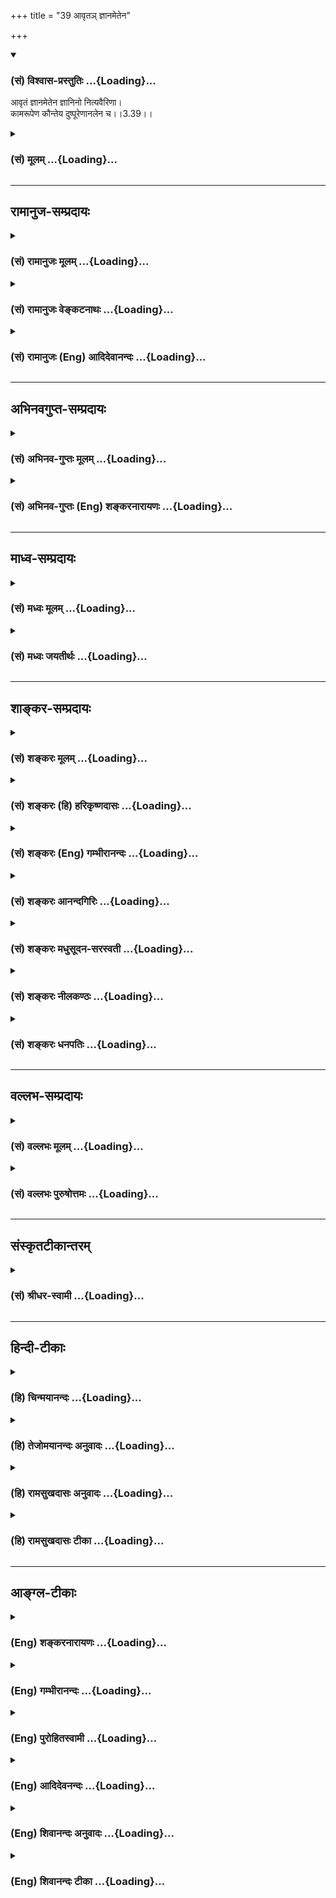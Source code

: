 +++
title = "39 आवृतञ् ज्ञानमेतेन"

+++
<div class="js_include" newlevelforh1="3" title="(सं) विश्वास-प्रस्तुतिः" unfilled url="/purANam/mahAbhAratam/06-bhIShma-parva/02-bhagavad-gItA-parva/saMskRtam/vishvAsa-prastutiH/03_karma-yogaH/39_AvRta~n_jnAnamete.md">
<details open><summary><h3>(सं) विश्वास-प्रस्तुतिः ...{Loading}...</h3></summary>

आवृतं ज्ञानमेतेन ज्ञानिनो नित्यवैरिणा।  
कामरूपेण कौन्तेय दुष्पूरेणानलेन च।।3.39।।
</details>
</div>
<div class="js_include collapsed" newlevelforh1="3" title="(सं) मूलम्" unfilled url="/purANam/mahAbhAratam/06-bhIShma-parva/02-bhagavad-gItA-parva/saMskRtam/mUlam/03_karma-yogaH/39_AvRta~n_jnAnamete.md">
<details><summary><h3>(सं) मूलम् ...{Loading}...</h3></summary>

आवृतं ज्ञानमेतेन ज्ञानिनो नित्यवैरिणा।  
कामरूपेण कौन्तेय दुष्पूरेणानलेन च।।3.39।।
</details>
</div>


_________________
## रामानुज-सम्प्रदायः
<div class="js_include collapsed" newlevelforh1="3" title="(सं) रामानुजः मूलम्" unfilled url="/purANam/mahAbhAratam/06-bhIShma-parva/02-bhagavad-gItA-parva/saMskRtam/rAmAnujaH/mUlam/03_karma-yogaH/39_AvRta~n_jnAnamete.md">
<details><summary><h3>(सं) रामानुजः मूलम् ...{Loading}...</h3></summary>

।।3.39।। अस्य जन्तोः **ज्ञानिनो** ज्ञानस्वभावस्य आत्मविषयं **ज्ञानम्**
एतेन कामकारेण विषयव्यामोहजननेन **नित्यवैरिणा आवृतं दुष्पूरेण**
पूर्त्यनर्हविषयेण **अनलेन** च पर्याप्तिरहितेन। कैः उपकरणैः अयं काम
आत्मानम् अधितिष्ठति इति अत्र आह

</details>
</div>
<div class="js_include collapsed" newlevelforh1="3" title="(सं) रामानुजः वेङ्कटनाथः" unfilled url="/purANam/mahAbhAratam/06-bhIShma-parva/02-bhagavad-gItA-parva/saMskRtam/rAmAnujaH/venkaTanAthaH/03_karma-yogaH/39_AvRta~n_jnAnamete.md">
<details><summary><h3>(सं) रामानुजः वेङ्कटनाथः ...{Loading}...</h3></summary>

  
  
।।3.39।। आवृतं ज्ञानम् इत्यादेः पौनरुक्त्यव्युदासायाह आवरणप्रकारमाहेति।
अत्रतेनेदमावृतम् 3।38 इत्युक्ते किं तदावृतमित्याकाङ्क्षाया अपि
कथमाकाङ्क्षा युक्तेति भावः। अत्र ज्ञानिशब्दो न तावन्निष्पन्नज्ञानविषयः
तदवस्थस्य कामावृतज्ञानत्वाभावात्।
ततश्चानिष्पन्नज्ञानसर्वक्षेत्रज्ञपरत्वमेवोचितमित्यभिप्रायेण अस्य
जन्तोर्ज्ञानिन इत्युक्तम्। ज्ञानिनः इत्यत्र प्रत्ययस्य
श्रुतिसिद्धस्वाभाविकसम्बन्धपरत्वप्रदर्शनायावरणस्यौपाधिकत्वद्योतनाय च
ज्ञानस्वभावस्येत्युक्तम्। क्षेत्रज्ञस्यापि कर्मफलभोक्तुः
शब्दादिविषयज्ञानावरणाभावात् आत्मविषयं ज्ञानमित्युक्तम्। कामरूपशब्दस्य
स्वेच्छागृहीतरूपत्वे प्रसिद्धेस्तद्भ्रमव्युदासायोक्तंकामाकारेणेति।
कामस्वभावादर्थान्तरादाक्षिप्तमात्मविषयज्ञानावरणप्रकारं व्यञ्जयति
विषयव्यामोहजननेनेति। नित्यवैरिणा
आत्मसाक्षात्कारोत्तरावधिनाऽनादिवैरिणेत्यर्थः। नित्यसंसारिसद्भावपक्षे
चास्य केषुचिदात्मसु नित्यवैरित्वं सिद्धम्।
योग्यैर्लब्धैरलम्भावराहित्यमनलशब्दार्थः। तृष्णाखनिरगाधेयं दुष्पूरा केन
पूर्यते। या महद्भिरपि क्षिप्तैः पूरणैरेव खन्यते
इत्युक्तप्रकारेणायोग्येषु दुर्लभेषु प्रवृत्तिहेतुत्वं
दुष्पूरशब्दविवक्षितमित्यभिप्रायेणोक्तंदुष्पूरेण पूर्त्यनर्हविषयेण अनलेन
च पर्याप्तिरहितेनेति। यद्वाऽनलशब्दोऽग्निपर्यायः कामे गौणः
नह्यग्नेर्विषयविभागः पर्याप्तिर्वा स्यात् तद्वदिति भावः।  
  

</details>
</div>
<div class="js_include collapsed" newlevelforh1="3" title="(सं) रामानुजः (Eng) आदिदेवानन्दः" unfilled url="/purANam/mahAbhAratam/06-bhIShma-parva/02-bhagavad-gItA-parva/saMskRtam/rAmAnujaH/english/AdidevAnandaH/03_karma-yogaH/39_AvRta~n_jnAnamete.md">
<details><summary><h3>(सं) रामानुजः (Eng) आदिदेवानन्दः ...{Loading}...</h3></summary>

3.39 The knowledge, having the self for its subject, of this embodied
person (the Jiva) whose nature is knowledge, is enveloped by this
constant enemy in the shape of desire, which brings about attachment for
sense-objects. This desire is difficult to satisfy, i.e., has for its
object things unworthy of attainment and is insatiable, i.e., never
attains satisfaction. Now listen to what constitutes the instruments
with which desire subdues the self. Sri Krsna goes on to expound this:

</details>
</div>


_________________
## अभिनवगुप्त-सम्प्रदायः
<div class="js_include collapsed" newlevelforh1="3" title="(सं) अभिनव-गुप्तः मूलम्" unfilled url="/purANam/mahAbhAratam/06-bhIShma-parva/02-bhagavad-gItA-parva/saMskRtam/abhinava-guptaH/mUlam/03_karma-yogaH/39_AvRta~n_jnAnamete.md">
<details><summary><h3>(सं) अभिनव-गुप्तः मूलम् ...{Loading}...</h3></summary>

।।3.39।। आवृतमिति। कामरूप इच्छायां यतश्चरति। अनलेन च अग्निनेव
पूरयितुमशक्येन दृष्टादृष्टद्वयदाहकत्वात्।

</details>
</div>
<div class="js_include collapsed" newlevelforh1="3" title="(सं) अभिनव-गुप्तः (Eng) शङ्करनारायणः" unfilled url="/purANam/mahAbhAratam/06-bhIShma-parva/02-bhagavad-gItA-parva/saMskRtam/abhinava-guptaH/english/shankaranArAyaNaH/03_karma-yogaH/39_AvRta~n_jnAnamete.md">
<details><summary><h3>(सं) अभिनव-गुप्तः (Eng) शङ्करनारायणः ...{Loading}...</h3></summary>

3.39 Avrtam etc. Looks like a desired one : For it acts when there is
desire. It is fire, because it is like fire impossible to satiate. For,
it burns down both the visible and the invisible results \[of rightious
actions\].

</details>
</div>


_________________
## माध्व-सम्प्रदायः
<div class="js_include collapsed" newlevelforh1="3" title="(सं) मध्वः मूलम्" unfilled url="/purANam/mahAbhAratam/06-bhIShma-parva/02-bhagavad-gItA-parva/saMskRtam/madhvaH/mUlam/03_karma-yogaH/39_AvRta~n_jnAnamete.md">
<details><summary><h3>(सं) मध्वः मूलम् ...{Loading}...</h3></summary>

।।3.39।। शास्त्रतो जातमपि ज्ञानं परमात्मापारोक्ष्याय न प्रकाशते
कामेनावृतं ज्ञानिनोऽपि किम्वल्पज्ञानिनः। कामरूपेण कामाख्येन नित्यवैरिणा
दुष्पूरेण। दुःखेन हि कामः पूर्यते। न हीन्द्रादिपदं सुखेन लभ्यते।
यद्यपीन्द्रादिपदं प्राप्तं पुनर्ब्रह्मादिपदमिच्छतीत्यलं
बुद्धिर्नास्तीत्यनलः। उक्तं चज्ञानस्य ब्रह्मणश्चाग्नेर्धूमो बुद्धेर्मलं
तथा। आदर्शस्याथ जीवस्य गर्भस्योल्बो हि कामकः इति।

</details>
</div>
<div class="js_include collapsed" newlevelforh1="3" title="(सं) मध्वः जयतीर्थः" unfilled url="/purANam/mahAbhAratam/06-bhIShma-parva/02-bhagavad-gItA-parva/saMskRtam/madhvaH/jayatIrthaH/03_karma-yogaH/39_AvRta~n_jnAnamete.md">
<details><summary><h3>(सं) मध्वः जयतीर्थः ...{Loading}...</h3></summary>

।।3.39।। एवं ज्ञेयज्ञानकरणज्ञातृप्रतिबन्धकत्वोक्त्या
ज्ञानप्रतिबन्धकत्वमुक्तम्। आवृतं ज्ञानं इत्यनेन पुनः किमुच्यत इत्यत आह
**शास्त्रत** इति। पूर्वं ज्ञानोत्पत्तिप्रतिबन्धकत्वमुक्तं इदानीं तु
कथञ्चिज्जातमपि ज्ञानं न स्वकार्याय प्रभवतीत्युच्यते। अतो न पुनरुक्तिदोष
इति भावः। कामकारेण चैके ब्र.सू.3।4।15 इति वचनात्। अपरोक्षज्ञानस्य
मोक्षसाधने न केनापि प्रतिबन्ध इत्यत उक्तं **शास्त्रत** इति।
परमात्मापारोक्ष्यायेति च। न प्रकाशते न प्रभवति। ज्ञानिन इति व्यर्थम्।
ज्ञानस्य ज्ञानिसम्बन्धाव्यभिचारादित्यत आह **ज्ञानिनोऽपी**ति
शास्त्रजनितज्ञानवतोऽपि। अल्पज्ञानिनो गुरूपदेशमात्रजनितज्ञानवतः। अपरे तु
ज्ञानिनो नित्यवैरिणा न मूर्खस्य। ज्ञानी हि विनाशयिष्यामि काममिति यतते
मूर्खस्तु तमनुवर्तते इति वर्णयन्ति तदनेनैव निरस्तम्। अपकारित्वं खल्वत्र
वैरित्वं विवक्षितं तच्च ज्ञान्यपेक्षया मूर्खेऽधिकं न हि मूर्खस्तं
नानुसन्धत्त इत्येतावता तत्रास्ति। इच्छानुरूपं रूपं यस्यासौ कामरूपः
इत्युच्यते। न चैतत्कामेऽन्तःकरणधर्मे सम्भवतीत्यत आह **कामे**ति
रूप्यतेऽनयेति रूपमाख्याऽत्र विवक्षितेत्यर्थः। तर्हि विशेषणपदमिदं जातं
किमस्य विशेष्वं इत्यत आह **नित्ये**ति। यो न पूरयितुं शक्यः स दुष्पूरः।
कामस्तु विषयसम्पादनेन पूरयितुं शक्यः। कथं दुष्पूरः इत्यतोऽन्यथा
व्याचष्टे **दुष्पूरेणे**ति। न नञर्थे दुःशब्दः किन्तु कृच्छ्रार्थ
इत्यर्थः। तदुपपादयति **न ही**ति। कामविषयोपलक्षणमेतत्। ननु
प्रज्वलनात्मकत्वात्क्रोधोऽनलो युक्तः कामस्तु कथमनलः इत्यतः
सोपपत्तिकमन्यथा व्याचष्टे **यद्यपी**ति। इदमपि प्राप्तादधिकस्योपलक्षणम्।
श्लोकद्वयार्थे प्रमाणसम्मतिमाह **उक्तं चे**ति। कामकः कुत्सितकामो
ज्ञानस्य ब्रह्मणश्चाग्नेर्धूमः। तथा बुद्धेरन्तःकरणस्यादर्शस्य मलम्। अथ
जीवस्य गर्भस्योल्ब इति सर्वत्र गूढोपमाएतेनेदं इत्युक्तस्य विवरणं
द्वितीयश्लोक इति व्याख्यानमपाकृतं भवति।

</details>
</div>


_________________
## शाङ्कर-सम्प्रदायः
<div class="js_include collapsed" newlevelforh1="3" title="(सं) शङ्करः मूलम्" unfilled url="/purANam/mahAbhAratam/06-bhIShma-parva/02-bhagavad-gItA-parva/saMskRtam/shankaraH/mUlam/03_karma-yogaH/39_AvRta~n_jnAnamete.md">
<details><summary><h3>(सं) शङ्करः मूलम् ...{Loading}...</h3></summary>

।।3.39।। **आवृतम् एतेन ज्ञानं ज्ञानिनः नित्यवैरिणा** ज्ञानी हि जानाति
अनेन अहमनर्थे प्रयुक्तः इति पूर्वमेव। दुःखी च भवति नित्यमेव। अतः असौ
ज्ञानिनो नित्यवैरी न तु मूर्खस्य। स हि कामं तृष्णाकाले मित्रमिव पश्यन्
तत्कार्ये दुःखे प्राप्ते जानाति तृष्णया अहं दुःखित्वमापादितः इति न
पूर्वमेव। अतः ज्ञानिन एव नित्यवैरी। किंरूपेण कामरूपेण कामः इच्छैव
रूपमस्य इति कामरूपः तेन दुष्पूरेण दुःखेन पूरणमस्य इति दुष्पूरः तेन अनलेन
न अस्य अलं पर्याप्तिः विद्यते इत्यनलः तेन च।। किमधिष्ठानः पुनः कामः
ज्ञानस्य आवरणत्वेन वैरी सर्वस्य लोकस्य इत्यपेक्षायामाह ज्ञाते हि
शत्रोरधिष्ठाने सुखेन निबर्हणं कर्तुं शक्यत इति

</details>
</div>
<div class="js_include collapsed" newlevelforh1="3" title="(सं) शङ्करः (हि) हरिकृष्णदासः" unfilled url="/purANam/mahAbhAratam/06-bhIShma-parva/02-bhagavad-gItA-parva/saMskRtam/shankaraH/hindI/harikRShNadAsaH/03_karma-yogaH/39_AvRta~n_jnAnamete.md">
<details><summary><h3>(सं) शङ्करः (हि) हरिकृष्णदासः ...{Loading}...</h3></summary>

।।3.39।। जिसका ( उपर्युक्त श्लोकमें ) इदम् शब्दसे संकेत किया गया है जो
कामसे आच्छादित है वह कौन है सो कहा जाता है ज्ञानीके ( विवेकीके ) इस
कामरूप नित्य वैरीसे ज्ञान ढका हुआ है। ज्ञानी ही पहलेसे जानता है कि इसके
द्वारा मैं अनर्थोंमें नियुक्त किया गया हूँ। इससे वह सदा दुखी भी होता है।
इसलिये यह ज्ञानीका ही नित्य वैरी है मूर्खका नहीं क्योंकि वह मूर्ख तो
तृष्णाके समय उसको मित्रके समान समझता है। फिर जब उसका परिणामरूप दुःख
प्राप्त होता है तब समझता है कि तृष्णाके द्वारा मैं दुखी किया गया हूँ
पहले नहीं जानता इसलिये यह काम ज्ञानीका ही नित्य वैरी है। कैसे कामके
द्वारा ( ज्ञान आच्छादित है इसपर कहते हैं ) कामना इच्छा ही जिसका स्वरूप
है जो अति कष्टसे पूर्ण होता है तथा जो अनल है भोगोंसे कभी भी तृप्त नहीं
होता ऐसे कामनारूप वैरीद्वारा (ज्ञान आच्छादित है )।

</details>
</div>
<div class="js_include collapsed" newlevelforh1="3" title="(सं) शङ्करः (Eng) गम्भीरानन्दः" unfilled url="/purANam/mahAbhAratam/06-bhIShma-parva/02-bhagavad-gItA-parva/saMskRtam/shankaraH/english/gambhIrAnandaH/03_karma-yogaH/39_AvRta~n_jnAnamete.md">
<details><summary><h3>(सं) शङ्करः (Eng) गम्भीरानन्दः ...{Loading}...</h3></summary>

3.39 Jnanam, Knowledge; is avrtam, covered; etena, by this;
nityavairina, constant enemy; jnaninah, of the wise. For the wise person
knows even earlier, 'I am being induced by this into evil.' And he
always \[Both at the time when desire arises in him, and also when he is
forced to act by it.\] feels distressed. Therefore, it is the constant
enemy of the wise but not of a fool. For the fool looks upon desire as a
friend so long as hankering lasts. When sorrow comes as a conseence, he
realizes, 'I have been driven into sorrow because of longings', but
certainly not earlier. Therefore it is the constant enemy of the wise
alone. In what form; Kama-rupena, in the form of desire-tha which has
wish itself as its expression is kama-rupa; in that form-; (and)
duspurena, which is an insatiable; analena, fire. That which is
difficult to satisfy is duspurah; and (derivatively) that which never
has enough (alam) is analam. Again, having what as its abode does
desire, in the form of a viel over Knowledge, become the enemy of all;
Since when the abode of an enemy is known, it is possible to easily slay
the enemy, therefore the Lord says:

</details>
</div>
<div class="js_include collapsed" newlevelforh1="3" title="(सं) शङ्करः आनन्दगिरिः" unfilled url="/purANam/mahAbhAratam/06-bhIShma-parva/02-bhagavad-gItA-parva/saMskRtam/shankaraH/AnandagiriH/03_karma-yogaH/39_AvRta~n_jnAnamete.md">
<details><summary><h3>(सं) शङ्करः आनन्दगिरिः ...{Loading}...</h3></summary>

।।3.39।। सामान्यतो निर्दिष्टं विशेषतो
निर्देष्टुमाकाङ्क्षापूर्वकमनन्तरश्लोकमवतारयति **किं पुनरिति।** कामस्य
ज्ञानं प्रत्यावरणसिद्ध्यर्थं ज्ञानिनो नित्यवैरिणेत्यादिविशेषणम्।
प्रतीकमादाय व्याकरोति **आवृतमित्यादिना।** ज्ञानिनां प्रतिवैरित्वेऽपि
नित्यवैरित्वं कामस्य कथमित्याशङ्क्याह **ज्ञानी हीति।**
अनर्थप्राप्तिमन्तरेण कामस्य प्रसङ्गावस्था पूर्वमेवेत्युच्यते अतःशब्देन
कामप्रसक्तिरेव परामृश्यते नित्यमेवेत्युत्पत्त्यवस्था कार्यावस्था च
कामस्य कथ्यते। ननु सर्वस्यापि कामात्मता न प्रशस्तेति कामो नित्यवैरी भवति
ततः कुतो ज्ञानिविशेषणमित्याशङ्क्याह **नत्विति।** अज्ञस्य नासौ
नित्यवैरीत्येतदुपपादयति **स** **हीति।** कार्यप्राप्तिप्रागवस्था
पूर्वमित्युक्ता अज्ञं प्रति वैरित्वे सत्यपि कामस्य नित्यवैरित्वाभावे
फलितमाह **अत** **इति।** स्वरूपतो नित्यवैरित्वाविशेषेऽपि
ज्ञानाज्ञानाभ्यामवान्तरभेदसिद्धिरित्यर्थः। आकाङ्क्षाद्वारा प्रकृतं
वैरिणमेव स्फोरयति **किंरूपेणेत्यादिना।**

</details>
</div>
<div class="js_include collapsed" newlevelforh1="3" title="(सं) शङ्करः मधुसूदन-सरस्वती" unfilled url="/purANam/mahAbhAratam/06-bhIShma-parva/02-bhagavad-gItA-parva/saMskRtam/shankaraH/madhusUdana-sarasvatI/03_karma-yogaH/39_AvRta~n_jnAnamete.md">
<details><summary><h3>(सं) शङ्करः मधुसूदन-सरस्वती ...{Loading}...</h3></summary>

।।3.39।। तथा तेनेदमावृतमिति संग्रहवाक्यं विवृणोति ज्ञायतेऽनेनेति
ज्ञानमन्तःकरणं विवेकविज्ञानं वा इदंशब्दनिर्दिष्टमेतेन कामेनावृतं
तथाप्यापाततः सुखहेतुत्वादुपादेयः स्यादित्यत आह ज्ञानिनो नित्यवैरिणा।
अज्ञो हि विषयभोगकाले कामं मित्रमिव पश्यंस्तत्कार्ये दुःखे प्राप्ते
वैरित्वं जानाति कामेनाहं दुःखित्वमापादित इति। ज्ञानी तु भोगकालेऽपि
जानात्यनेनाहमनर्थे प्रवेशित इति अतोऽविवेकी दुःखी भवति भोगकाले च
तत्परिणामे चानेनेति ज्ञानिनोऽसौ नित्यवैरीति सर्वथा तेन हन्तव्य
एवेत्यर्थः। तर्हि किंस्वरूपोऽसावित्यत आह कामरूपेण काम इच्छा तृष्णा सैव
रूपं यस्य तेन। हे कौन्तेयेति संबन्धाविष्कारेण प्रेमाणं सूचयति। ननु
विवेकिना हातव्योऽप्यविवेकिनोपादेयः स्यादित्यत आह दुष्पूरेणानलेन च। चकार
उपमार्थः। न विद्यतेऽलं पर्याप्तिर्यस्येत्यनलो वह्निः। स यथा हविषा
पूरयितुमशक्यस्तथायमपि भोगेनेत्यर्थः। अतो निरन्तरं संतापहेतुत्वाद्विवेकिन
इवाविवेकिनोऽपि हेय एवासौ। तथाच स्मृतिःन जातु कामः कामानामुपभोगेन
शाम्यति। हविषा कृष्णवर्त्मेव भूय एवाभिवर्धते।। इति। अथवा इच्छाया
विषयसिद्धिनिवर्त्यत्वादिच्छारूपः कामो विषयभोगेन स्वयमेव निवर्तिष्यते किं
तत्रातिनिर्बन्धेनेत्यत उक्तं दुष्पूरेणानलेन चेति। विषयसिद्ध्या
तत्कालमिच्छातिरोधानेऽपि पुनः प्रादुर्भावान्न विषयसिद्धिरिच्छानिवर्तिका
किंतु विषयदोषदृष्टिरेव तथेति भावः।

</details>
</div>
<div class="js_include collapsed" newlevelforh1="3" title="(सं) शङ्करः नीलकण्ठः" unfilled url="/purANam/mahAbhAratam/06-bhIShma-parva/02-bhagavad-gItA-parva/saMskRtam/shankaraH/nIlakaNThaH/03_karma-yogaH/39_AvRta~n_jnAnamete.md">
<details><summary><h3>(सं) शङ्करः नीलकण्ठः ...{Loading}...</h3></summary>

।।3.39।।**आवृतमिति।** ज्ञानमन्तःकरणसत्त्वम्ह्रीर्धीर्भीरित्येतत्सर्वं मन
एव इति श्रुतेः। एतेन कामेन रजोगुणात्मकेनावृतम्।
ज्ञानिनोऽन्तःकरणविशिष्टस्य प्रमातुः नित्यवैरिणा कामरूपेण दुष्पूरेण
पूरयितुमयोग्येन। अयं हि पूर्यमाणोऽनर्थानेव प्रसवेत्। अनलेन अथापि पूर्यते
चेत् अनलः नास्त्यलं पर्याप्तिर्यस्य स तथा तेनानलेन। न ह्यनलः
काष्ठैस्तर्पयितुं शक्यः किंतु वर्धत एव तद्वदयमपीत्यर्थः। अयं भावः
अन्तःकरणसत्वं हि वह्निवत्प्रकाशात्मकं तत्सहजेन कामेन वह्निरिव धूमेनावृतं
चेत्प्रमातारमनर्थे पातयति। अन्यथा तदेव स्वभावशुद्धत्वाद्विवेकवैराग्योपगं
भूत्वा तमुद्धरेत्। अतोऽयं कामो ज्ञानिनो नित्यवैरीति।

</details>
</div>
<div class="js_include collapsed" newlevelforh1="3" title="(सं) शङ्करः धनपतिः" unfilled url="/purANam/mahAbhAratam/06-bhIShma-parva/02-bhagavad-gItA-parva/saMskRtam/shankaraH/dhanapatiH/03_karma-yogaH/39_AvRta~n_jnAnamete.md">
<details><summary><h3>(सं) शङ्करः धनपतिः ...{Loading}...</h3></summary>

।।3.39।। इदंशब्दवाच्यं दर्शयति **आवृतमिति।** एतेन कामेन ज्ञानं
विवेकरुपमावृतं ज्ञानिनो नित्यवैरिणा। ज्ञानी हि तदुत्पत्तिकालेऽपि
जानात्यनेनाहमनर्थे नियोजित इति। तत आरभ्यैव दुःखी भवति। तेनासौ ज्ञानिनो
नित्यवैरी नतु मूर्खस्य। स हि कामं तदुत्पत्तिकाले मित्रमिव पश्यन्
तदानीमहमनेन दुःखे नियोजित इति न जानाति किंतु तत्कार्ये दुःखे
प्राप्तेऽतस्तस्य नायं नित्यवैरी। केन रुपेण वैरीत्यत आह। कामः कामनेच्छैव
रुपं यस्य तेन दुःखेन पूरणमस्य तेन। कुत इत्यत आह। नालं पर्याप्तिरस्य
विद्यत इत्यनलः तेन। यो हि कदाचित्तृप्तिं गच्छति स पूरयितुं शक्यः अयं तु
न तथेत्यर्थः। चकार उपमार्थः। अनलेन बह्निनेवेति व्याख्यानं तु
सुगमत्वादाचार्यैरुपेक्षितम्। यत्तु ज्ञायतेनेनेति ज्ञानमन्तःकरणमिति
तदुपेक्ष्यम्। ज्ञानविज्ञाननाशनमित्यनुरोधेनात्रापि
विवेकज्ञानग्रहणस्यौचित्यात्। कौन्तेय इति संबोधयन् संबन्धिवियोगो मा
भवत्वित्येवंरुपेण कामेनैवावृतज्ञानस्त्वमपि स्त्रीस्वभावे शोकमोहरुपे
नियोजितोऽसीति ध्वनयति।

</details>
</div>


_________________
## वल्लभ-सम्प्रदायः
<div class="js_include collapsed" newlevelforh1="3" title="(सं) वल्लभः मूलम्" unfilled url="/purANam/mahAbhAratam/06-bhIShma-parva/02-bhagavad-gItA-parva/saMskRtam/vallabhaH/mUlam/03_karma-yogaH/39_AvRta~n_jnAnamete.md">
<details><summary><h3>(सं) वल्लभः मूलम् ...{Loading}...</h3></summary>

।।3.39।। एतच्छब्देन निर्दिष्टं दर्शयन् वैरित्वं स्फुटयति आवृतं ज्ञानमिति
स्पष्टम्। अनलत्वं च शोकसन्तापहेतुत्वात्।

</details>
</div>
<div class="js_include collapsed" newlevelforh1="3" title="(सं) वल्लभः पुरुषोत्तमः" unfilled url="/purANam/mahAbhAratam/06-bhIShma-parva/02-bhagavad-gItA-parva/saMskRtam/vallabhaH/puruShottamaH/03_karma-yogaH/39_AvRta~n_jnAnamete.md">
<details><summary><h3>(सं) वल्लभः पुरुषोत्तमः ...{Loading}...</h3></summary>

  
  
।।3.39।। हे कौन्तेय मूलतो भक्त मदुपदेशयोग्य ज्ञानिनो मदंशत्वेन
स्वस्वरूपज्ञानवतो नित्यवैरिणा तेन कामेन ज्ञानमावृतं च पुनरनलेन
रसपाचकेनोदरस्थेन तेनापि कामवृद्धिर्भवतीति कामरूपेण ज्ञानमावृतम्।
कीदृशेनानलेन दुष्पूरेण दुःखेन पूरणं यस्य सः। अत एवजितं सर्वं जिते रसे
इति वचनम्। कामस्यैव वा विशेषणम्।  
  

</details>
</div>


_________________
## संस्कृतटीकान्तरम्
<div class="js_include collapsed" newlevelforh1="3" title="(सं) श्रीधर-स्वामी" unfilled url="/purANam/mahAbhAratam/06-bhIShma-parva/02-bhagavad-gItA-parva/saMskRtam/shrIdhara-svAmI/03_karma-yogaH/39_AvRta~n_jnAnamete.md">
<details><summary><h3>(सं) श्रीधर-स्वामी ...{Loading}...</h3></summary>

।।3.39।। इदंशब्दनिर्दिष्टं दर्शयन्वैरित्वं स्फुटयति **आवृतमिति।** इदं तु
विवेकज्ञानमेतेनावृतम् अज्ञस्य खलु भोगसमये कामः सुखहेतुरेव परिणामे तु
वैरितां प्रपद्यते। ज्ञानिनः पुनस्तत्कालमप्यनर्थानुसंधानाद्दुःखहेतुरेवेति
नित्यवैरिणेत्युक्तम्। किंच विषयैः पूर्यमाणोऽपि दुःपूरोऽपूर्यमाणः
शोकसंतापहेतुत्वादनलतुल्यः। अनेन सर्वान्प्रति नित्यवैरित्वमुक्तम्।

</details>
</div>


_________________
## हिन्दी-टीकाः
<div class="js_include collapsed" newlevelforh1="3" title="(हि) चिन्मयानन्दः" unfilled url="/purANam/mahAbhAratam/06-bhIShma-parva/02-bhagavad-gItA-parva/hindI/chinmayAnandaH/03_karma-yogaH/39_AvRta~n_jnAnamete.md">
<details><summary><h3>(हि) चिन्मयानन्दः ...{Loading}...</h3></summary>

।।3.39।। यहाँ यह स्पष्ट किया गया है कि उस कामरूप शत्रु के द्वारा यह
ज्ञान अर्थात् विवेक सार्मथ्य आच्छादित हो जाती है। आत्मानात्म नित्यानित्य
और सत्यासत्य में जिस विवेक सार्मथ्य के कारण सब प्राणियों में मनुष्य को
सर्वोच्च स्थान प्राप्त है उसी बुद्धि की क्षमता को यह आवृत कर देता है। यह
काम दुष्पूर अर्थात् इसका पूर्ण होना असम्भव ही होता है। अब भगवान् उस काम
के निवास स्थान बताते हैं जिसके ज्ञान से शत्रु को नष्ट करना सरल होगा

</details>
</div>
<div class="js_include collapsed" newlevelforh1="3" title="(हि) तेजोमयानन्दः अनुवादः" unfilled url="/purANam/mahAbhAratam/06-bhIShma-parva/02-bhagavad-gItA-parva/hindI/tejomayAnandaH/anuvAdaH/03_karma-yogaH/39_AvRta~n_jnAnamete.md">
<details><summary><h3>(हि) तेजोमयानन्दः अनुवादः ...{Loading}...</h3></summary>

।।3.39।। हे कौन्तेय ! अग्नि के समान जिसको तृप्त करना कठिन है ऐसे
कामरूप, ज्ञानी के इस नित्य शत्रु द्वारा ज्ञान आवृत है।।

</details>
</div>
<div class="js_include collapsed" newlevelforh1="3" title="(हि) रामसुखदासः अनुवादः" unfilled url="/purANam/mahAbhAratam/06-bhIShma-parva/02-bhagavad-gItA-parva/hindI/rAmasukhadAsaH/anuvAdaH/03_karma-yogaH/39_AvRta~n_jnAnamete.md">
<details><summary><h3>(हि) रामसुखदासः अनुवादः ...{Loading}...</h3></summary>

।।3.39।। और हे कुन्तीनन्दन ! इस अग्निके समान कभी तृप्त न होनेवाले और
विवेकियोंके नित्य वैरी इस कामके द्वारा मनुष्यका विवेक ढका हुआ है।

</details>
</div>
<div class="js_include collapsed" newlevelforh1="3" title="(हि) रामसुखदासः टीका" unfilled url="/purANam/mahAbhAratam/06-bhIShma-parva/02-bhagavad-gItA-parva/hindI/rAmasukhadAsaH/TIkA/03_karma-yogaH/39_AvRta~n_jnAnamete.md">
<details><summary><h3>(हि) रामसुखदासः टीका ...{Loading}...</h3></summary>

3.39।।***व्याख्या--*'एतेन'--** सैंतीसवें श्लोकमें भगवान्ने पाप
करवानेमें मुख्य कारण 'काम' अर्थात् कामनाको बताया था। उसी कामनाके लिये
यहाँ **'एतेन'**पद आया है।  
  
**'दुष्पूरेणानलेन च'--** जैसे अग्निमें घीकी सुहाती-सुहाती (अनुकूल) आहुति
देते रहनेसे अग्नि कभी तृप्त नहीं होती, प्रत्युत बढ़ती ही रहती है, ऐसे ही
कामनाके अनुकूल भोग भोगते रहनेसे कामना कभी तृप्त नहीं होती, प्रत्युत
अधिकाधिक बढ़ती ही रहती है **(टिप्पणी प₀ 194)**। जो भी वस्तु सामने आती
रहती है, कामना अग्निकी तरह उसे खाती रहती है। भोग और संग्रहकी कामना कभी
पूरी होती ही नहीं। जितने ही भोग-पदार्थ मिलते हैं, उतनी ही उनकी भूख बढ़ती
है। कारण कि कामना जडकी ही होती है, इसलिये जडके सम्बन्धसे वह कभी मिटती
नहीं प्रत्युत अधिकाधिक बढ़ती है। सुन्दरदासजी लिखते हैं--

</details>
</div>


_________________
## आङ्ग्ल-टीकाः
<div class="js_include collapsed" newlevelforh1="3" title="(Eng) शङ्करनारायणः" unfilled url="/purANam/mahAbhAratam/06-bhIShma-parva/02-bhagavad-gItA-parva/english/shankaranArAyaNaH/03_karma-yogaH/39_AvRta~n_jnAnamete.md">
<details><summary><h3>(Eng) शङ्करनारायणः ...{Loading}...</h3></summary>

3.39. O son of Kunti ! The knowledge of the wise is concealed by this
eternal foe, which looks like a desired one, and which is the fire
insatiable.

</details>
</div>
<div class="js_include collapsed" newlevelforh1="3" title="(Eng) गम्भीरानन्दः" unfilled url="/purANam/mahAbhAratam/06-bhIShma-parva/02-bhagavad-gItA-parva/english/gambhIrAnandaH/03_karma-yogaH/39_AvRta~n_jnAnamete.md">
<details><summary><h3>(Eng) गम्भीरानन्दः ...{Loading}...</h3></summary>

3.39 O son of Kunti, Knowledge is covered by this constant enemy of the
wise in the form of desire, which is an insatiable fire.

</details>
</div>
<div class="js_include collapsed" newlevelforh1="3" title="(Eng) पुरोहितस्वामी" unfilled url="/purANam/mahAbhAratam/06-bhIShma-parva/02-bhagavad-gItA-parva/english/purohitasvAmI/03_karma-yogaH/39_AvRta~n_jnAnamete.md">
<details><summary><h3>(Eng) पुरोहितस्वामी ...{Loading}...</h3></summary>

3.39 It is the wise man's constant enemy; it tarnishes the face of
wisdom. It is as insatiable as a flame of fire.

</details>
</div>
<div class="js_include collapsed" newlevelforh1="3" title="(Eng) आदिदेवनन्दः" unfilled url="/purANam/mahAbhAratam/06-bhIShma-parva/02-bhagavad-gItA-parva/english/AdidevanandaH/03_karma-yogaH/39_AvRta~n_jnAnamete.md">
<details><summary><h3>(Eng) आदिदेवनन्दः ...{Loading}...</h3></summary>

3.39 The knowledge of the intelligent self is enveloped by this constant
enemy, O Arjuna, which is of the nature of desire, and which is
difficult to gratify and is insatiable.

</details>
</div>
<div class="js_include collapsed" newlevelforh1="3" title="(Eng) शिवानन्दः अनुवादः" unfilled url="/purANam/mahAbhAratam/06-bhIShma-parva/02-bhagavad-gItA-parva/english/shivAnandaH/anuvAdaH/03_karma-yogaH/39_AvRta~n_jnAnamete.md">
<details><summary><h3>(Eng) शिवानन्दः अनुवादः ...{Loading}...</h3></summary>

3.39 O Arjuna, wisdom is enveloped by this constant enemy of the wise in
the form of desire, which is unappeasable as fire.

</details>
</div>
<div class="js_include collapsed" newlevelforh1="3" title="(Eng) शिवानन्दः टीका" unfilled url="/purANam/mahAbhAratam/06-bhIShma-parva/02-bhagavad-gItA-parva/english/shivAnandaH/TIkA/03_karma-yogaH/39_AvRta~n_jnAnamete.md">
<details><summary><h3>(Eng) शिवानन्दः टीका ...{Loading}...</h3></summary>

3.39 आवृतम् enveloped; ज्ञानम् wisdom; एतेन by this; ज्ञानिनः of the
wise; नित्यवैरिणा by the constant enemy; कामरूपेण whose form is desire;
कौन्तेय O Kaunteya; दुष्पूरेण unappeasable; अनलेन by fire; च
and.Commentary Manu says; Desire can never be satiated or cooled down by
the enjoyment of  
  
objects. But as fire blazes forth the more when fed with Ghee (melted
butter) and wood; so it grows the more it feeds on the objects of
enjoyment. If all the foodstuffs of the earth; all the precious metals;
all the animals and all the beautiful women were to pass into the
possession of one man endowed with desire; they would still fail to give
him satisfaction.The ignorant man considers desire as his friend when he
craves for objects. He welcomes desire for the gratification of the
senses but the wise man knows from experience even before suffering the
conseence that desire will bring only troubles and misery for him. So it
is a constant enemy of the wise but not of the ignorant.

</details>
</div>
